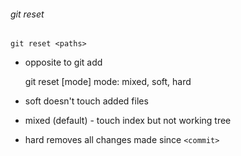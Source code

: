 ###### git reset
    git reset <paths>
- opposite to git add


    git reset [mode] <commit>
mode: mixed, soft, hard
- soft doesn't touch added files
- mixed (default) - touch index but not working tree
- hard removes all changes made since `<commit>`
